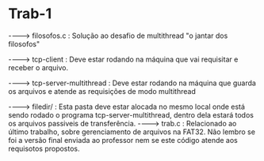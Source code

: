 # Trab-1

----> filosofos.c : Solução ao desafio de multithread "o jantar dos filosofos"

----> tcp-client : Deve estar rodando na máquina que vai requisitar e receber o arquivo.

----> tcp-server-multithread : Deve estar rodando na máquina que guarda os arquivos e atende as requisições de modo multithread

----> filedir/ : Esta pasta deve estar alocada no mesmo local onde está sendo rodado o programa tcp-server-multithread,
                 dentro dela estará todos os arquivos passiveis de transferência.
----> trab.c : Relacionado ao último trabalho, sobre gerenciamento de arquivos na FAT32. Não lembro se foi a versão final enviada 
               ao professor nem se este código atende aos requisotos propostos.
